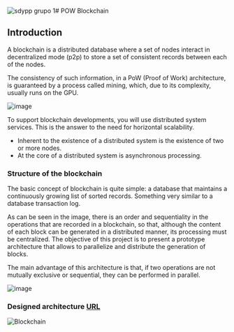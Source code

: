 ![sdypp grupo 1](https://github.com/matiasgimenezdev/pow-blockchain/assets/117539520/4962a098-5393-4c6d-bcdc-477619690d84)# POW Blockchain

## Introduction

A blockchain is a distributed database where a set of nodes interact in decentralized mode (p2p) to store a set of consistent records between each of the nodes.

The consistency of such information, in a PoW (Proof of Work) architecture, is guaranteed by a process called mining, which, due to its complexity, usually runs on the GPU.

![image](https://github.com/matiasgimenezdev/pow-blockchain/assets/117539520/fd46df80-1b4a-4091-b0e2-58efedfdac13)

To support blockchain developments, you will use distributed system services. This is the answer to the need for horizontal scalability.

-   Inherent to the existence of a distributed system is the existence of two or more nodes.
-   At the core of a distributed system is asynchronous processing.

### Structure of the blockchain

The basic concept of blockchain is quite simple: a database that maintains a continuously growing list of sorted records. Something very similar to a database transaction log.

As can be seen in the image, there is an order and sequentiality in the operations that are recorded in a blockchain, so that, although the content of each block can be generated in a distributed manner, its processing must be centralized. The objective of this project is to present a prototype architecture that allows to parallelize and distribute the generation of blocks.

The main advantage of this architecture is that, if two operations are not mutually exclusive or sequential, they can be performed in parallel.

![image](https://github.com/matiasgimenezdev/pow-blockchain/assets/117539520/76aaecac-0942-4733-848d-aa4c080a3736)

### Designed architecture [URL](https://miro.com/app/board/uXjVK9Am-aU=/?share_link_id=894524781583)

![Blockchain](https://github.com/matiasgimenezdev/pow-blockchain/assets/117539520/2d286bef-23de-43a4-81a5-5a3654c88f0e)
